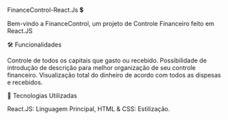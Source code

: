 FinanceControl-React.Js 💲 

Bem-vindo a FinanceControl, um projeto de Controle Financeiro feito em React.JS

🛠️ Funcionalidades

Controle de todos os capitais que gasto ou recebido. Possibilidade de introdução de descrição para melhor organização de seu controle financeiro. Visualização total do dinheiro de acordo com todos as dispesas e recebidos.

🚀 Tecnologias Utilizadas

React.JS: Linguagem Principal, HTML & CSS: Estilização. 
